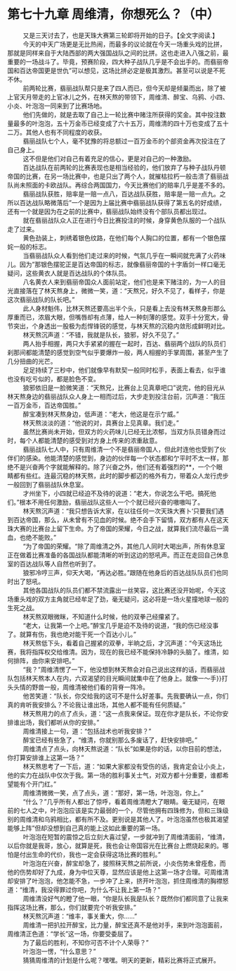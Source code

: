 <h1>第七十九章 周维清，你想死么？（中）</h1>
<div id="content">&nbsp&nbsp&nbsp&nbsp&nbsp&nbsp&nbsp&nbsp
 又是三天讨去了，也是天珠大赛第三轮即将开始的日子。【全文字阅读.】
 <br/>&nbsp&nbsp&nbsp&nbsp&nbsp&nbsp&nbsp&nbsp
 今天的中天广场更是无比热闹，而最多的议论就在今天一场重头戏的比拼，那就是同样来自于大陆西部的两大强国战队之间的比拼。这也走进入八强之前，最重要的一场战斗了。毕竟，预赛阶段，四大种子战队几乎是不会出手的。而翡丽帝国和百达帝国更是世仇”可以想见，这场比拼必定是极其激烈。甚至可以说是不死不休。
 <br/>&nbsp&nbsp&nbsp&nbsp&nbsp&nbsp&nbsp&nbsp
 前两轮比赛，翡丽战队帮只是来了四人而已，但今天却是倾巢而出，除了被上官天月带走的上官冰儿之外，在林天熬的带领下，周维清、醉宝、乌鸦、小四、小炎、叶泡泡一同来到了比赛场地。
 <br/>&nbsp&nbsp&nbsp&nbsp&nbsp&nbsp&nbsp&nbsp
 他们先做的，就是去取了自己上一轮比赛中赌注所获得的奖金。其中投注数量最多的叶泡泡，五十万金币已经变成了六十五万，周维清的四十万也变成了五十二万。其他人也有不同程度的收获。
 <br/>&nbsp&nbsp&nbsp&nbsp&nbsp&nbsp&nbsp&nbsp
 翡丽战队七个人，毫不犹豫的将总额过一百万金币的个部资金再次投注在了自己身上。
 <br/>&nbsp&nbsp&nbsp&nbsp&nbsp&nbsp&nbsp&nbsp
 这不但是他们对自己有着充足的信心，更是对自己的一种激励。
 <br/>&nbsp&nbsp&nbsp&nbsp&nbsp&nbsp&nbsp&nbsp
 百达战队在前两轮的比赛表现也是相当经验的，他们放弃了与种子战队丹顿帝国的比赛，在另一场比赛中，也是只出了两个人，就摧枯拉朽一般击溃了翡丽战队尚未照面的卡欧战队。再综合两国国力，今天比赛他们的赔率几乎是差不多的。
 <br/>&nbsp&nbsp&nbsp&nbsp&nbsp&nbsp&nbsp&nbsp
 翡丽战队获胜，赔率是一赔一点八，百达战队获胜，赔率是一赔一点九。之所以百达战队略微落后”一个是因为上届比赛中翡丽战队获得了第五名的好成绩，还有一个就是因为在之前的比赛中，翡丽战队始终没有个部队员都出现过。
 <br/>&nbsp&nbsp&nbsp&nbsp&nbsp&nbsp&nbsp&nbsp
 就在翡丽战队众人正在进行今日比赛投注的时候，身穿黄色队服的一个战队走了过来。
 <br/>&nbsp&nbsp&nbsp&nbsp&nbsp&nbsp&nbsp&nbsp
 黄色劲装上，刺绣着银色纹路，在他们每个人胸口的位置，都有一个银色摆姹一般的标志。
 <br/>&nbsp&nbsp&nbsp&nbsp&nbsp&nbsp&nbsp&nbsp
 当翡丽战队众人看到他们走过来的时候，气氛几乎在一瞬间就充满了火药味儿。因为”那银色摆驼正是百达帝国的标志，就像翡丽帝国的十字盾剑一样口毫无疑问，这些黄衣人就是百达战队的个体队员。
 <br/>&nbsp&nbsp&nbsp&nbsp&nbsp&nbsp&nbsp&nbsp
 八名黄衣人来到翡丽帝国众人面前站定，他们也是来下赌注的，为一人的目光直接落在了林天熬身上，微微一笑，道：“天熬兄，好久不见了，看样子，你是这次翡丽战队的队长吧。”
 <br/>&nbsp&nbsp&nbsp&nbsp&nbsp&nbsp&nbsp&nbsp
 此人身材魁伟，比林天熬还要高出半个头，只是看上去没有林天熬身形那么厚重而已，浓眉大眼，但嘴唇却有点薄，给人一种刻薄的感觉。双手十分宽大，骨节突出，个身透出一股极为彪悍锋锐的感觉，与林天熬的沉稳内敛形成鲜明对比。
 <br/>&nbsp&nbsp&nbsp&nbsp&nbsp&nbsp&nbsp&nbsp
 林天熬沉声道：“不错，我就是队长，狼邪，好久不见了。”
 <br/>&nbsp&nbsp&nbsp&nbsp&nbsp&nbsp&nbsp&nbsp
 两人抬手相握，两只大手紧紧的握在一起时，百达、翡丽两个战队的队员们刹那间都能清楚的感觉到空气似乎要爆炸一般，两人相握的手掌周围，甚至产生了几分扭曲的光芒。
 <br/>&nbsp&nbsp&nbsp&nbsp&nbsp&nbsp&nbsp&nbsp
 足足持续了三秒中，他们就像早有默契一般同时松手，表面上看去，似乎谁也没有吃亏似的，都是脸色不变。
 <br/>&nbsp&nbsp&nbsp&nbsp&nbsp&nbsp&nbsp&nbsp
 狼邪依旧是一脸微笑道：“天熬兄，比赛台上见真章吧口”说完，他的目光从林天熬身边的翡丽战队众人身上一相而过后，大步走到投注台前，沉声道：“我压一百万金币，百达帝国胜。”
 <br/>&nbsp&nbsp&nbsp&nbsp&nbsp&nbsp&nbsp&nbsp
 醉宝凑到林天熬身边，低声道：“老大，他这是在示亇威。”
 <br/>&nbsp&nbsp&nbsp&nbsp&nbsp&nbsp&nbsp&nbsp
 林天熬淡淡的道：“他说的对，具赛台上见真章。我们走。”
 <br/>&nbsp&nbsp&nbsp&nbsp&nbsp&nbsp&nbsp&nbsp
 虽然比赛尚未开始，但双方的火药味儿已经无比浓郁，当双方队员错身而过时，每个人都能清楚的感受到对方身上传来的浓重敌意。
 <br/>&nbsp&nbsp&nbsp&nbsp&nbsp&nbsp&nbsp&nbsp
 翡丽战队七人中，只有周维清一个不是翡丽帝国人，但此时连他也受到了伙伴们的感染。他能清楚的感觉到，身边的伙伴每一个状态都和亇平时不太一样，那绝不是兴奋两个字就能解释的。除了兴奋之外，他们还有着强烈的**，一个个眼睛都有些红。连最沉稳的林天熬，此时的脚步都迈的格外有力，带着众人龙行虎步一般回到了翡丽战队休息室。
 <br/>&nbsp&nbsp&nbsp&nbsp&nbsp&nbsp&nbsp&nbsp
 才州坐下，小四就已经迫不及待的说道：“老大，你说怎么干吧。搞死他们。”根本不用任何激励，翡丽战队这些人一个个就已经兴奋的嗷嗷叫了。
 <br/>&nbsp&nbsp&nbsp&nbsp&nbsp&nbsp&nbsp&nbsp
 林天熬沉声道：“我只想告诉大家，在以往任何一次天珠大赛卜‘只要我们遇到百达帝国，那么，从未曾有不见血的时候。绝不会手下留情，双方都有人在这天珠大赛的比赛台上留下生命。为了帝国的荣耀，今日之战，就算我们流尽最后一滴血，也绝不能败。”
 <br/>&nbsp&nbsp&nbsp&nbsp&nbsp&nbsp&nbsp&nbsp
 “为了帝国的荣耀。“除了周维清之外，其他几人同时大喝出声，所有休息室正在做着比赛准备的各国战队都能清晰的听到这边的怒吼声。而正在走回自己休息室的百达战队等人自然也听到了。
 <br/>&nbsp&nbsp&nbsp&nbsp&nbsp&nbsp&nbsp&nbsp
 狼邪冷哼三声，仰天大喝，“再达必胜。”跟随在他身后的百达战队队员们也同时出了怒吼。
 <br/>&nbsp&nbsp&nbsp&nbsp&nbsp&nbsp&nbsp&nbsp
 其他各国战队的队员们都不禁流露出一丝笑容，这比赛还没开始呢，今天这场重头戏的双方主角就已经牟足了劲，毫无疑问，这必将是一场火星撞地球一般的生死之战。
 <br/>&nbsp&nbsp&nbsp&nbsp&nbsp&nbsp&nbsp&nbsp
 林天熬双眼微眯，不知道什么时候，他的双拳己经攥紧了。
 <br/>&nbsp&nbsp&nbsp&nbsp&nbsp&nbsp&nbsp&nbsp
 “老大，让我第一个上吧。”醉宝几乎是迫不及待的说道，“我的伤已经没事了。就算有伤，我也绝对能干死一个百达小儿。”
 <br/>&nbsp&nbsp&nbsp&nbsp&nbsp&nbsp&nbsp&nbsp
 林天熬低下头，看着自己握紧的双拳，半晌之后，才沉声道：“今天这场比赛，我将指挥权交给维清。因为，现在的我已经不能保持冷静的头脑了。维清，如何排阵，由你来安排吧。”
 <br/>&nbsp&nbsp&nbsp&nbsp&nbsp&nbsp&nbsp&nbsp
 “我？”周维清愣了一下，他没想到林天熬会对自己说出这样的话，而翡丽战队包括林天熬本人在内，六双渴望的目光瞬间就集中在了他身上。就像一～手}}打头头情的野兽一般，周维清被他们看的背脊一阵冷。
 <br/>&nbsp&nbsp&nbsp&nbsp&nbsp&nbsp&nbsp&nbsp
 他苦笑道：“队长，你交给我的这可不是什么好差事。先我要确认一点，你们真的肯听我安排么？不论我让谁出场，其他人都不能有任何质疑。”
 <br/>&nbsp&nbsp&nbsp&nbsp&nbsp&nbsp&nbsp&nbsp
 林天熬用力的点了点头，道：“这一点我来保证。现在你才是队长，不论你安排谁出场，我们都听从你的安排。”
 <br/>&nbsp&nbsp&nbsp&nbsp&nbsp&nbsp&nbsp&nbsp
 周维清接上一句，道：“包括战术也听我安排？”
 <br/>&nbsp&nbsp&nbsp&nbsp&nbsp&nbsp&nbsp&nbsp
 醉宝已经有些急了，“维清，你就别那么多废话了，赶快安排吧。”
 <br/>&nbsp&nbsp&nbsp&nbsp&nbsp&nbsp&nbsp&nbsp
 周维清点了点头，向林天熬说道：“队长”如果是你的话，以你目前的想法，你打算安排谁上这第一场？”
 <br/>&nbsp&nbsp&nbsp&nbsp&nbsp&nbsp&nbsp&nbsp
 林天熬思考了一下后，道：“如果大家都没有受伤的话，我肯定会让小炎上，他的实力在战队中仅次于我。第一场的胜利事关士气，对双方都十分重要，谁都希望能有个开门红。”
 <br/>&nbsp&nbsp&nbsp&nbsp&nbsp&nbsp&nbsp&nbsp
 周维清微微一笑，点了点头，道：“那好，第一场，叶泡泡，你上。”
 <br/>&nbsp&nbsp&nbsp&nbsp&nbsp&nbsp&nbsp&nbsp
 “什么？”几乎所有人都出了惊呼，看着周维清瞪大了眼睛。毫无疑问，在眼前的七人之中，叶泡泡应该是实力最弱的一个，尽管他拥有四珠修为，但和三珠级别的周维清和乌鸦相比，都有所不及。更别说是其他人了。叶泡泡虽然也极其渴望能够上阵”但却没想到自己真的能上这如此重要的第一场。
 <br/>&nbsp&nbsp&nbsp&nbsp&nbsp&nbsp&nbsp&nbsp
 叶泡泡在短暂的震惊之后立刻大喜过望，一步就冲到了周维清面前，“维清，以后你就是我哥，放心，就算是死，我也会让帝国容光在比赛台上燃烧起来的。哪怕是付出生命的代价，我也一定会获得这场比赛的胜利。”
 <br/>&nbsp&nbsp&nbsp&nbsp&nbsp&nbsp&nbsp&nbsp
 叶泡泡在兴奋，醉宝却急了，接照秣天熬之前所说，小炎伤势未曾痊愈，而他的伤势却好了九成，身为中位天尊，显然应该是他上这第一场才合理。可周维清却安排了叶泡泡，他怎能不急，一步冲了上来，挤开叶泡泡，抓住周维清的胸襟怒道：“维清，我没得罪过你吧，为什么不让我上第一场？”
 <br/>&nbsp&nbsp&nbsp&nbsp&nbsp&nbsp&nbsp&nbsp
 周维清没好气的瞪了他一眼，“你是队长我是队长？既然你们都同意了让我来指挥这场比赛，那么，你们就要完个听我安排。”
 <br/>&nbsp&nbsp&nbsp&nbsp&nbsp&nbsp&nbsp&nbsp
 林天熬沉声道：“维丰，事关重大，你……”
 <br/>&nbsp&nbsp&nbsp&nbsp&nbsp&nbsp&nbsp&nbsp
 周维清一把扒拉开醉宝，比力量，醉宝还真不是他对手，来到叶泡泡面前，周维清正色道：“学长”这一场，你要受委屈了。
 <br/>&nbsp&nbsp&nbsp&nbsp&nbsp&nbsp&nbsp&nbsp
 为了最后的胜利，不知你可否不计个人荣辱？”
 <br/>&nbsp&nbsp&nbsp&nbsp&nbsp&nbsp&nbsp&nbsp
 叶泡泡一愣，“什么意思？”
 <br/>&nbsp&nbsp&nbsp&nbsp&nbsp&nbsp&nbsp&nbsp
 猜猜周维清的计划是什么呢？嘿嘿。明天的更新，精彩比赛将正式展开。
 <br/>&nbsp&nbsp&nbsp&nbsp&nbsp&nbsp&nbsp&nbsp
 <br/>&nbsp&nbsp&nbsp&nbsp&nbsp&nbsp&nbsp&nbsp
</div>
